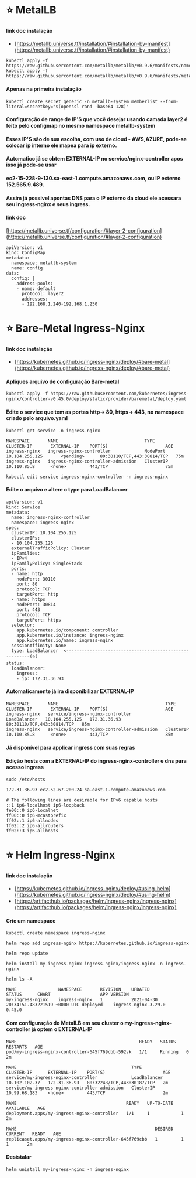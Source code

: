 # ⭐ MetalLB

#### link doc instalação

- [https://metallb.universe.tf/installation/#installation-by-manifest](https://metallb.universe.tf/installation/#installation-by-manifest)

```
kubectl apply -f https://raw.githubusercontent.com/metallb/metallb/v0.9.6/manifests/namespace.yaml
kubectl apply -f https://raw.githubusercontent.com/metallb/metallb/v0.9.6/manifests/metallb.yaml

```

#### Apenas na primeira instalação

```
kubectl create secret generic -n metallb-system memberlist --from-literal=secretkey="$(openssl rand -base64 128)"
```

#### Configuração de range de IP'S que você desejar usando camada layer2 é feito pelo configmap no mesmo namespace metallb-system

#### Esses IP'S são de sua escolha, com uso de cloud - AWS,AZURE, pode-se colocar ip interno ele mapea para ip externo.

#### Automatico já se obtem EXTERNAL-IP no service/nginx-controller apos isso já pode-se usar

#### ec2-15-228-9-130.sa-east-1.compute.amazonaws.com, ou IP externo 152.565.9.489.

#### Assim já possivel apontas DNS para o IP externo da cloud ele acessara seu ingress-nginx e seus ingress.

#### link doc

[https://metallb.universe.tf/configuration/#layer-2-configuration](https://metallb.universe.tf/configuration/#layer-2-configuration)

```
apiVersion: v1
kind: ConfigMap
metadata:
  namespace: metallb-system
  name: config
data:
  config: |
    address-pools:
    - name: default
      protocol: layer2
      addresses:
      - 192.168.1.240-192.168.1.250
```

# ⭐ Bare-Metal Ingress-Nginx

#### link doc instalação

- [https://kubernetes.github.io/ingress-nginx/deploy/#bare-metal](https://kubernetes.github.io/ingress-nginx/deploy/#bare-metal)

#### Apliques arquivo de configuração Bare-metal

```
kubectl apply -f https://raw.githubusercontent.com/kubernetes/ingress-nginx/controller-v0.45.0/deploy/static/provider/baremetal/deploy.yaml
```

#### Edite o service que tem as portas http-> 80, https-> 443, no namespace criado pelo arquivo.yaml

```
kubectl get service -n ingress-nginx
```

```
NAMESPACE       NAME                                 TYPE           CLUSTER-IP       EXTERNAL-IP    PORT(S)                      AGE
ingress-nginx   ingress-nginx-controller             NodePort   10.104.255.125       <pending>      80:30110/TCP,443:30814/TCP   75m
ingress-nginx   ingress-nginx-controller-admission   ClusterIP      10.110.85.8      <none>         443/TCP                      75m
```

```
kubectl edit service ingress-nginx-controller -n ingress-nginx
```

#### Edite o arquivo e altere o type para LoadBalancer

```
apiVersion: v1
kind: Service
metadata:
  name: ingress-nginx-controller
  namespace: ingress-nginx
spec:
  clusterIP: 10.104.255.125
  clusterIPs:
  - 10.104.255.125
  externalTrafficPolicy: Cluster
  ipFamilies:
  - IPv4
  ipFamilyPolicy: SingleStack
  ports:
  - name: http
    nodePort: 30110
    port: 80
    protocol: TCP
    targetPort: http
  - name: https
    nodePort: 30814
    port: 443
    protocol: TCP
    targetPort: https
  selector:
    app.kubernetes.io/component: controller
    app.kubernetes.io/instance: ingress-nginx
    app.kubernetes.io/name: ingress-nginx
  sessionAffinity: None
  type: LoadBalancer  <--------------------------------------------------------(⭐)
status:
  loadBalancer:
    ingress:
    - ip: 172.31.36.93

```

#### Automaticamente já ira disponibilizar EXTERNAL-IP

```
NAMESPACE       NAME                                         TYPE           CLUSTER-IP       EXTERNAL-IP    PORT(S)                      AGE
ingress-nginx   service/ingress-nginx-controller             LoadBalancer   10.104.255.125   172.31.36.93   80:30110/TCP,443:30814/TCP   85m
ingress-nginx   service/ingress-nginx-controller-admission   ClusterIP      10.110.85.8      <none>         443/TCP                      85m
```

#### Já disponível para applicar ingress com suas regras

#### Edição hosts com a EXTERNAL-IP do ingress-nginx-controller e dns para acesso ingress

```
sudo /etc/hosts

172.31.36.93 ec2-52-67-200-24.sa-east-1.compute.amazonaws.com

# The following lines are desirable for IPv6 capable hosts
::1 ip6-localhost ip6-loopback
fe00::0 ip6-localnet
ff00::0 ip6-mcastprefix
ff02::1 ip6-allnodes
ff02::2 ip6-allrouters
ff02::3 ip6-allhosts
```

# ⭐ Helm Ingress-Nginx

#### link doc instalação

- [https://kubernetes.github.io/ingress-nginx/deploy/#using-helm](https://kubernetes.github.io/ingress-nginx/deploy/#using-helm)
- [https://artifacthub.io/packages/helm/ingress-nginx/ingress-nginx](https://artifacthub.io/packages/helm/ingress-nginx/ingress-nginx)

#### Crie um namespace

```
kubectl create namespace ingress-nginx
```

```
helm repo add ingress-nginx https://kubernetes.github.io/ingress-nginx

helm repo update

helm install my-ingress-nginx ingress-nginx/ingress-nginx -n ingress-nginx
```

```
helm ls -A
```

```
NAME            	NAMESPACE    	REVISION	UPDATED                                	STATUS  	CHART               	APP VERSION
my-ingress-nginx	ingress-nginx	1       	2021-04-30 20:34:51.483221519 +0000 UTC	deployed	ingress-nginx-3.29.0	0.45.0
```

#### Com configuração do MetalLB em seu cluster o my-ingress-nginx-controller já optem o EXTERNAL-IP

```
NAME                                               READY   STATUS    RESTARTS   AGE
pod/my-ingress-nginx-controller-645f769cbb-592vk   1/1     Running   0          2m

NAME                                            TYPE           CLUSTER-IP      EXTERNAL-IP    PORT(S)                      AGE
service/my-ingress-nginx-controller             LoadBalancer   10.102.102.37   172.31.36.93   80:32248/TCP,443:30187/TCP   2m
service/my-ingress-nginx-controller-admission   ClusterIP      10.99.68.183    <none>         443/TCP                      2m

NAME                                          READY   UP-TO-DATE   AVAILABLE   AGE
deployment.apps/my-ingress-nginx-controller   1/1     1            1           2m

NAME                                                     DESIRED   CURRENT   READY   AGE
replicaset.apps/my-ingress-nginx-controller-645f769cbb   1         1         1       2m

```

#### Desistalar

```
helm unistall my-ingress-nginx -n ingress-nginx
```
